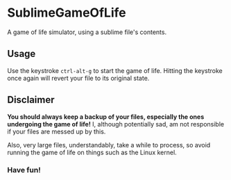 # SublimeGameOfLife
A game of life simulator, using a sublime file's contents.

## Usage
Use the keystroke `ctrl-alt-g` to start the game of life. Hitting the keystroke once again will revert your file to its original state.

## Disclaimer
**You should always keep a backup of your files, especially the ones undergoing the game of life!** I, although potentially sad, am not responsible if your files are messed up by this. 

Also, very large files, understandably, take a while to process, so avoid running the game of life on things such as the Linux kernel.

### Have fun!